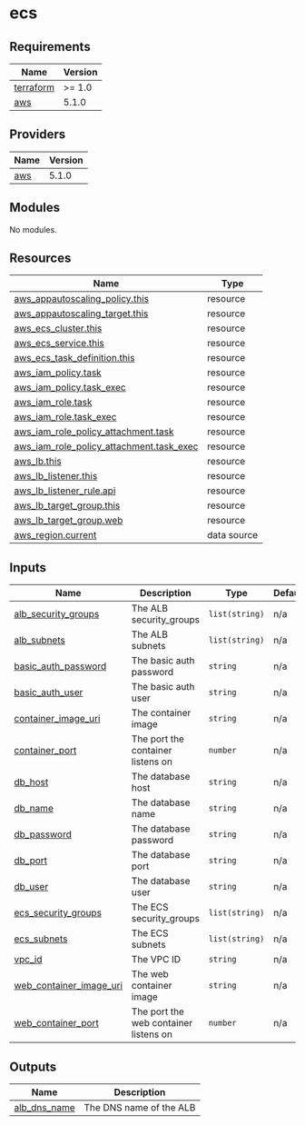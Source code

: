 # ecs

<!-- BEGINNING OF PRE-COMMIT-TERRAFORM DOCS HOOK -->
## Requirements

| Name | Version |
|------|---------|
| <a name="requirement_terraform"></a> [terraform](#requirement\_terraform) | >= 1.0 |
| <a name="requirement_aws"></a> [aws](#requirement\_aws) | 5.1.0 |

## Providers

| Name | Version |
|------|---------|
| <a name="provider_aws"></a> [aws](#provider\_aws) | 5.1.0 |

## Modules

No modules.

## Resources

| Name | Type |
|------|------|
| [aws_appautoscaling_policy.this](https://registry.terraform.io/providers/hashicorp/aws/5.1.0/docs/resources/appautoscaling_policy) | resource |
| [aws_appautoscaling_target.this](https://registry.terraform.io/providers/hashicorp/aws/5.1.0/docs/resources/appautoscaling_target) | resource |
| [aws_ecs_cluster.this](https://registry.terraform.io/providers/hashicorp/aws/5.1.0/docs/resources/ecs_cluster) | resource |
| [aws_ecs_service.this](https://registry.terraform.io/providers/hashicorp/aws/5.1.0/docs/resources/ecs_service) | resource |
| [aws_ecs_task_definition.this](https://registry.terraform.io/providers/hashicorp/aws/5.1.0/docs/resources/ecs_task_definition) | resource |
| [aws_iam_policy.task](https://registry.terraform.io/providers/hashicorp/aws/5.1.0/docs/resources/iam_policy) | resource |
| [aws_iam_policy.task_exec](https://registry.terraform.io/providers/hashicorp/aws/5.1.0/docs/resources/iam_policy) | resource |
| [aws_iam_role.task](https://registry.terraform.io/providers/hashicorp/aws/5.1.0/docs/resources/iam_role) | resource |
| [aws_iam_role.task_exec](https://registry.terraform.io/providers/hashicorp/aws/5.1.0/docs/resources/iam_role) | resource |
| [aws_iam_role_policy_attachment.task](https://registry.terraform.io/providers/hashicorp/aws/5.1.0/docs/resources/iam_role_policy_attachment) | resource |
| [aws_iam_role_policy_attachment.task_exec](https://registry.terraform.io/providers/hashicorp/aws/5.1.0/docs/resources/iam_role_policy_attachment) | resource |
| [aws_lb.this](https://registry.terraform.io/providers/hashicorp/aws/5.1.0/docs/resources/lb) | resource |
| [aws_lb_listener.this](https://registry.terraform.io/providers/hashicorp/aws/5.1.0/docs/resources/lb_listener) | resource |
| [aws_lb_listener_rule.api](https://registry.terraform.io/providers/hashicorp/aws/5.1.0/docs/resources/lb_listener_rule) | resource |
| [aws_lb_target_group.this](https://registry.terraform.io/providers/hashicorp/aws/5.1.0/docs/resources/lb_target_group) | resource |
| [aws_lb_target_group.web](https://registry.terraform.io/providers/hashicorp/aws/5.1.0/docs/resources/lb_target_group) | resource |
| [aws_region.current](https://registry.terraform.io/providers/hashicorp/aws/5.1.0/docs/data-sources/region) | data source |

## Inputs

| Name | Description | Type | Default | Required |
|------|-------------|------|---------|:--------:|
| <a name="input_alb_security_groups"></a> [alb\_security\_groups](#input\_alb\_security\_groups) | The ALB security\_groups | `list(string)` | n/a | yes |
| <a name="input_alb_subnets"></a> [alb\_subnets](#input\_alb\_subnets) | The ALB subnets | `list(string)` | n/a | yes |
| <a name="input_basic_auth_password"></a> [basic\_auth\_password](#input\_basic\_auth\_password) | The basic auth password | `string` | n/a | yes |
| <a name="input_basic_auth_user"></a> [basic\_auth\_user](#input\_basic\_auth\_user) | The basic auth user | `string` | n/a | yes |
| <a name="input_container_image_uri"></a> [container\_image\_uri](#input\_container\_image\_uri) | The container image | `string` | n/a | yes |
| <a name="input_container_port"></a> [container\_port](#input\_container\_port) | The port the container listens on | `number` | n/a | yes |
| <a name="input_db_host"></a> [db\_host](#input\_db\_host) | The database host | `string` | n/a | yes |
| <a name="input_db_name"></a> [db\_name](#input\_db\_name) | The database name | `string` | n/a | yes |
| <a name="input_db_password"></a> [db\_password](#input\_db\_password) | The database password | `string` | n/a | yes |
| <a name="input_db_port"></a> [db\_port](#input\_db\_port) | The database port | `string` | n/a | yes |
| <a name="input_db_user"></a> [db\_user](#input\_db\_user) | The database user | `string` | n/a | yes |
| <a name="input_ecs_security_groups"></a> [ecs\_security\_groups](#input\_ecs\_security\_groups) | The ECS security\_groups | `list(string)` | n/a | yes |
| <a name="input_ecs_subnets"></a> [ecs\_subnets](#input\_ecs\_subnets) | The ECS subnets | `list(string)` | n/a | yes |
| <a name="input_vpc_id"></a> [vpc\_id](#input\_vpc\_id) | The VPC ID | `string` | n/a | yes |
| <a name="input_web_container_image_uri"></a> [web\_container\_image\_uri](#input\_web\_container\_image\_uri) | The web container image | `string` | n/a | yes |
| <a name="input_web_container_port"></a> [web\_container\_port](#input\_web\_container\_port) | The port the web container listens on | `number` | n/a | yes |

## Outputs

| Name | Description |
|------|-------------|
| <a name="output_alb_dns_name"></a> [alb\_dns\_name](#output\_alb\_dns\_name) | The DNS name of the ALB |
<!-- END OF PRE-COMMIT-TERRAFORM DOCS HOOK -->

